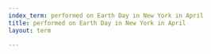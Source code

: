 ```yaml
---
index_term: performed on Earth Day in New York in April
title: performed on Earth Day in New York in April
layout: term

---
```

